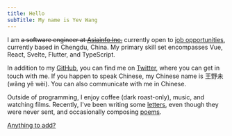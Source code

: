```yaml
---
title: Hello
subTitle: My name is Yev Wang
---
```


I am ~~a software engineer at [Asiainfo Inc.](https://asiainfo.com)~~ currently open to [job opportunities](mailto:yevwang@qq.com), currently based in Chengdu, China. My primary skill set encompasses Vue, React, Svelte, Flutter, and TypeScript.

In addition to my [GitHub](https://github.com/wangyewei), you can find me on [Twitter](https://twitter.com/yev_wang), where you can get in touch with me. If you happen to speak Chinese, my Chinese name is 王野未 (wǎng yě wèi). You can also communicate with me in Chinese.

Outside of programming, I enjoy coffee (dark roast-only), music, and watching films. Recently, I've been writing some [letters](#), even though they were never sent, and occasionally composing [poems](#).

[Anything to add?](#)
